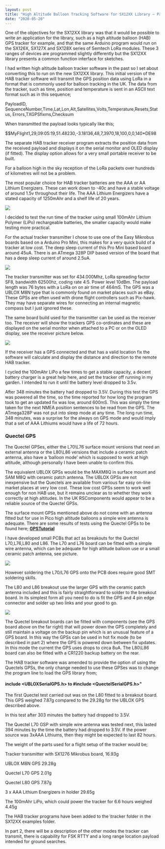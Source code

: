 ```yaml
---
layout: post
title: "High Altitude Balloon Tracking Software for SX12XX Library – Part 1"
date: "2020-05-20"
---
```


One of the objectives for the SX12XX library was that it would be possible to write an application for the library, such as a high altitude balloon (HAB) GPS tracker for example, and that the same Arduino program would run on the SX126X, SX127X and SX128X series of Semtech LoRa modules. These 3 ranges of devices are programmed slightly differently but the SX12XX library presents a common function interface for sketches.

I had written high altitude balloon tracker software in the past so I set about converting this to run on the new SX12XX library. This initial version of the HAB tracker software will transmit the GPS position data using LoRa in a format that is commonly used for balloon tracking in the UK. The data from the tracker, such as time, position and temperature is sent in an ASCII text format such as in this sequence;

PayloadID, SequenceNumber,Time,Lat,Lon,Alt,Satellites,Volts,Temperature,Resets,Status, Errors,TXGPSfixms,Checksum

When transmitted the payload looks typically like this;

$$MyFlight1,29,09:05:19,51.48230,-3.18136,48,7,3970,18,100,0,0,140\*DE98

The separate HAB tracker receiver program extracts the position data from the received payload and displays it on the serial monitor and OLED display (if fitted). The display option allows for a very small portable receiver to be built.

For a balloon high in the sky reception of the LoRa packets over hundreds of kilometres will not be a problem.

The most popular choice for HAB tracker batteries are the AAA or AA Lithium Energizers. These can work down to -40c and have a stable voltage of around 1.5v throughout their life. The AAA Lithium Energizers have a stated capacity of 1250mAhr and a shelf life of 20 years.

![](/images/AAA-Lithiums.jpg)

I decided to test the run time of the tracker using small 100mAhr Lithium Polymer (LiPo) rechargeable batteries, the smaller capacity would make testing more practical.

For the actual tracker transmitter I chose to use one of the Easy Mikrobus boards based on a Arduino Pro Mini, this makes for a very quick build of a tracker at low cost. The deep sleep current of this Pro Mini based board around 45uA. There is an ATmega 328P DIP based version of the board that has a deep sleep current of around 2.5uA.

![](/images/Tracker-with-UBLOX.jpg)

The tracker transmitter was set for 434.000Mhz, LoRa spreading factor SF8, bandwidth 62500hz, coding rate 4:5. Power level 10dBm. The payload length was 76 bytes with a LoRa on on air time of 464mS. The GPS was a UBLOX M8N type that is commonly found on market places such as eBay. These GPSs are often used with drone flight controllers such as Pix-hawk. They may have separate wires for connecting an internal magnetic compass but I just ignored these.

The same board build used for the transmitter can be used as the receiver too. The receiver will show the trackers GPS co-ordinates and these are displayed on the serial monitor when attached to a PC or on the OLED display, see the receiver picture below.

![](/images/Receiver-UBLOX-918x1024.jpg)

If the receiver has a GPS connected and that has a valid location fix the software will calculate and display the distance and direction to the remote HAB tracker.

I cycled the 100mAhr LiPo a few times to get a stable capacity, a decent battery charger is a great help here, and set the tracker off running in my garden. I intended to run it until the battery level dropped to 3.5v.

After 348 minutes the battery had dropped to 3.5V. During this test the GPS was powered all the time, so the time reported for how long the program took to get an updated fix was low, around 600mS. This was simply the time taken for the next NMEA position sentences to be read from the GPS. The ATmega328P was not put into sleep mode at any time. The long run time, 348 minutes, was a surprise for the always on GPS mode and would imply that a set of AAA Lithiums would have a life of 72 hours.

### Quectel GPS

The Quectel GPSes, either the L70\\L76 surface mount versions that need an external antenna or the L80\\L86 versions that include a ceramic patch antenna, also have a ‘balloon mode’ which is supposed to work at high altitude, although personally I have been unable to confirm this.

The equivalent UBLOX GPSs would be the MAXM8Q in surface mount and SAM M8Q with ceramic patch antenna. The UBLOX GPSs are not inexpensive but the Quectels are available from various far easy on-line market places at very low cost. These low cost GPSs seem to work well enough for non HAB use, but it remains unclear as to whether they work correctly at high altitudes. In the UK RSComponents would appear to be a reliable source of the Quectel GPSs.

The surface mount GPSs mentioned above do not come with an antenna fitted but for use in Pico high altitude balloons a simple wire antenna is adequate. There are some results of tests using the Quectel GPSs to be found here; **[GPSTutorial](https://github.com/StuartsProjects/GPSTutorial/tree/master/GPS%20performance%20comparisons)**
 
I have developed small PCBs that act as breakouts for the Quectel L70,L76,L80 and L86. The L70 and L76 board can be fitted with a simple wire antenna, which can be adequate for high altitude balloon use or a small ceramic patch antenna, see picture.

![](/images/L70-GPS-Wire-Antenna-2-2-712x1024.jpg)

However soldering the L70/L76 GPS onto the PCB does require good SMT soldering skills.

The L80 and L86 breakout use the larger GPS with the ceramic patch antenna included and this is fairly straightforward to solder to the breakout board. In its simplest form all you need to do is fit the GPS and 4 pin edge connector and solder up two links and your good to go.

![](/images/L80_GPS.jpg)


The Quectel breakout boards can be fitted with components (see the GPS board above on the far right) that will power down the GPS completely and still maintain a voltage on the backup pin which is an unusual feature of a GPS board. In this way the GPSs can be used in hot fix mode (to be described in part 2) where the GPS is powered down between fix updates. In this mode the current the GPS uses drops to circa 8uA. The L80\\L86 board can also be fitted with a CR1220 backup battery on the rear.

The HAB tracker software was amended to provide the option of using the Quectels GPSs, the only change needed to use these GPSes was to change the program line to load the GPS library from;

#### include <UBLOXSerialGPS.h> to #include <QuectelSerialGPS.h>"


The first Quectel test carried out was on the L80 fitted to a breakout board. This GPS weighed 7.87g compared to the 29.28g for the UBLOX GPS described above.

In this test after 303 minutes the battery had dropped to 3.5V.

The Quectel L70 GSP with simple wire antenna was tested next, this lasted 394 minutes by the time the battery had dropped to 3.5V. If the power source was 3xAAA Lithiums, then they might be expected to last 82 hours.

The weight of the parts used for a flight setup of the tracker would be;

Tracker transmitter with SX1276 Mikrobus board, 16.93g

UBLOX M8N GPS 29.28g

Quectel L70 GPS 2.01g

Quectel L80 GPS 7.87g

3 x AAA Lithium Energizers in holder 29.65g

The 100mAhr LiPo, which could power the tracker for 6.6 hours weighed 4.45g

The HAB tracker programs have been added to the \\tracker folder in the SX12XX examples folder.

In part 2, there will be a description of the other modes the tracker can transmit, there is capability for FSK RTTY and a long range location payload intended for ground searches.
